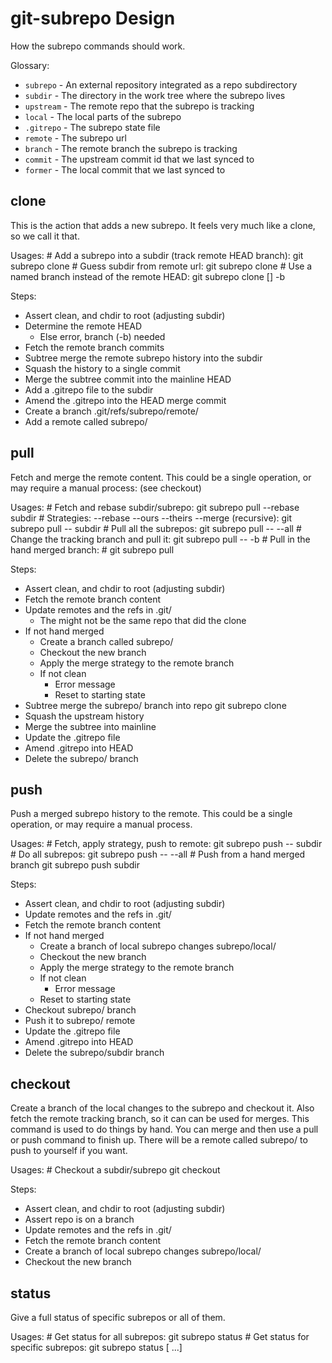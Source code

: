 git-subrepo Design
==================

How the subrepo commands should work.

Glossary:
* `subrepo` - An external repository integrated as a repo subdirectory
* `subdir` - The directory in the work tree where the subrepo lives
* `upstream` - The remote repo that the subrepo is tracking
* `local` - The local parts of the subrepo
* `.gitrepo` - The subrepo state file
* `remote` - The subrepo url
* `branch` - The remote branch the subrepo is tracking
* `commit` -  The upstream commit id that we last synced to
* `former` - The local commit that we last synced to


## clone

This is the action that adds a new subrepo. It feels very much like a clone, so
we call it that.

Usages:
    # Add a subrepo into a subdir (track remote HEAD branch):
    git subrepo clone <remote> <subdir>
    # Guess subdir from remote url:
    git subrepo clone <remote>
    # Use a named branch instead of the remote HEAD:
    git subrepo clone <remote> [<subdir>] -b <branch>

Steps:
* Assert clean, and chdir to root (adjusting subdir)
* Determine the remote HEAD
  * Else error, branch (-b) needed
* Fetch the remote branch commits
* Subtree merge the remote subrepo history into the subdir
* Squash the history to a single commit
* Merge the subtree commit into the mainline HEAD
* Add a .gitrepo file to the subdir
* Amend the .gitrepo into the HEAD merge commit
* Create a branch .git/refs/subrepo/remote/<subdir>
* Add a remote called subrepo/<subdir>

## pull

Fetch and merge the remote content. This could be a single operation, or may
require a manual process: (see checkout)

Usages:
    # Fetch and rebase subdir/subrepo:
    git subrepo pull --rebase subdir
    # Strategies: --rebase --ours --theirs --merge (recursive):
    git subrepo pull --<merge-strategy> subdir
    # Pull all the subrepos:
    git subrepo pull --<strategy> --all
    # Change the tracking branch and pull it:
    git subrepo pull --<strategy> -b <branch> <subdir>
    # Pull in the hand merged branch:
    # git subrepo pull <subdir>

Steps:
* Assert clean, and chdir to root (adjusting subdir)
* Fetch the remote branch content
* Update remotes and the refs in .git/
  * The might not be the same repo that did the clone
* If not hand merged
  * Create a branch called subrepo/<subdir>
  * Checkout the new branch
  * Apply the merge strategy to the remote branch
  * If not clean
    * Error message
    * Reset to starting state
* Subtree merge the subrepo/<subdir> branch into repo
    git subrepo clone <remote> <subdir>
* Squash the upstream history
* Merge the subtree into mainline
* Update the .gitrepo file
* Amend .gitrepo into HEAD
* Delete the subrepo/<subdir> branch

## push

Push a merged subrepo history to the remote. This could be a single operation,
or may require a manual process.

Usages:
    # Fetch, apply strategy, push to remote:
    git subrepo push --<strategy> subdir
    # Do all subrepos:
    git subrepo push --<strategy> --all
    # Push from a hand merged branch
    git subrepo push subdir

Steps:
* Assert clean, and chdir to root (adjusting subdir)
* Update remotes and the refs in .git/
* Fetch the remote branch content
* If not hand merged
  * Create a branch of local subrepo changes subrepo/local/<subdir>
  * Checkout the new branch
  * Apply the merge strategy to the remote branch
  * If not clean
    * Error message
  * Reset to starting state
* Checkout subrepo/<subdir> branch
* Push it to subrepo/<subdir> remote
* Update the .gitrepo file
* Amend .gitrepo into HEAD
* Delete the subrepo/subdir branch

## checkout

Create a branch of the local changes to the subrepo and checkout it. Also fetch
the remote tracking branch, so it can can be used for merges. This command is
used to do things by hand. You can merge and then use a pull or push command to
finish up. There will be a remote called subrepo/<subdir> to push to yourself
if you want.

Usages:
    # Checkout a subdir/subrepo
    git checkout <subdir>

Steps:
* Assert clean, and chdir to root (adjusting subdir)
* Assert repo is on a branch
* Update remotes and the refs in .git/
* Fetch the remote branch content
* Create a branch of local subrepo changes subrepo/local/<subdir>
* Checkout the new branch

## status

Give a full status of specific subrepos or all of them.

Usages:
    # Get status for all subrepos:
    git subrepo status
    # Get status for specific subrepos:
    git subrepo status <subdir> [<subdir> ...]
